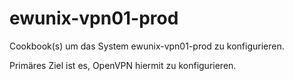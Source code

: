 # ewunix-vpn01-prod

Cookbook(s) um das System ewunix-vpn01-prod zu konfigurieren.   

Primäres Ziel ist es, OpenVPN hiermit zu konfigurieren.
